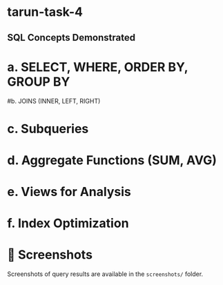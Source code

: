 # tarun-task-4
## SQL Concepts Demonstrated

# a. SELECT, WHERE, ORDER BY, GROUP BY

#b. JOINS (INNER, LEFT, RIGHT)

# c. Subqueries

# d. Aggregate Functions (SUM, AVG)

# e. Views for Analysis

# f. Index Optimization

# 📸 Screenshots
Screenshots of query results are available in the `screenshots/` folder.


